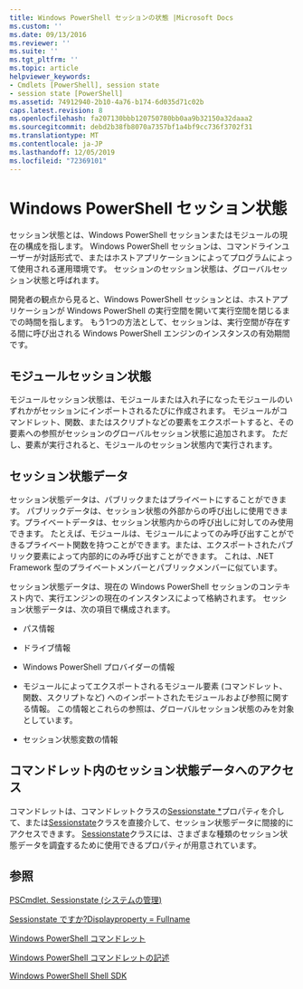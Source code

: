 ```yaml
---
title: Windows PowerShell セッションの状態 |Microsoft Docs
ms.custom: ''
ms.date: 09/13/2016
ms.reviewer: ''
ms.suite: ''
ms.tgt_pltfrm: ''
ms.topic: article
helpviewer_keywords:
- Cmdlets [PowerShell], session state
- session state [PowerShell]
ms.assetid: 74912940-2b10-4a76-b174-6d035d71c02b
caps.latest.revision: 8
ms.openlocfilehash: fa207130bbb120750780bb0aa9b32150a32daaa2
ms.sourcegitcommit: debd2b38fb8070a7357bf1a4bf9cc736f3702f31
ms.translationtype: MT
ms.contentlocale: ja-JP
ms.lasthandoff: 12/05/2019
ms.locfileid: "72369101"
---
```

# <a name="windows-powershell-session-state"></a>Windows PowerShell セッション状態

セッション状態とは、Windows PowerShell セッションまたはモジュールの現在の構成を指します。 Windows PowerShell セッションは、コマンドラインユーザーが対話形式で、またはホストアプリケーションによってプログラムによって使用される運用環境です。 セッションのセッション状態は、グローバルセッション状態と呼ばれます。

開発者の観点から見ると、Windows PowerShell セッションとは、ホストアプリケーションが Windows PowerShell の実行空間を開いて実行空間を閉じるまでの時間を指します。 もう1つの方法として、セッションは、実行空間が存在する間に呼び出される Windows PowerShell エンジンのインスタンスの有効期間です。

## <a name="module-session-state"></a>モジュールセッション状態

モジュールセッション状態は、モジュールまたは入れ子になったモジュールのいずれかがセッションにインポートされるたびに作成されます。 モジュールがコマンドレット、関数、またはスクリプトなどの要素をエクスポートすると、その要素への参照がセッションのグローバルセッション状態に追加されます。 ただし、要素が実行されると、モジュールのセッション状態内で実行されます。

## <a name="session-state-data"></a>セッション状態データ

セッション状態データは、パブリックまたはプライベートにすることができます。 パブリックデータは、セッション状態の外部からの呼び出しに使用できます。プライベートデータは、セッション状態内からの呼び出しに対してのみ使用できます。 たとえば、モジュールは、モジュールによってのみ呼び出すことができるプライベート関数を持つことができます。または、エクスポートされたパブリック要素によって内部的にのみ呼び出すことができます。 これは、.NET Framework 型のプライベートメンバーとパブリックメンバーに似ています。

セッション状態データは、現在の Windows PowerShell セッションのコンテキスト内で、実行エンジンの現在のインスタンスによって格納されます。 セッション状態データは、次の項目で構成されます。

- パス情報

- ドライブ情報

- Windows PowerShell プロバイダーの情報

- モジュールによってエクスポートされるモジュール要素 (コマンドレット、関数、スクリプトなど) へのインポートされたモジュールおよび参照に関する情報。 この情報とこれらの参照は、グローバルセッション状態のみを対象としています。

- セッション状態変数の情報

## <a name="accessing-session-state-data-within-cmdlets"></a>コマンドレット内のセッション状態データへのアクセス

コマンドレットは、コマンドレットクラスの[Sessionstate *](/dotnet/api/System.Management.Automation.PSCmdlet.SessionState)プロパティを介して、または[Sessionstate](/dotnet/api/System.Management.Automation.SessionState)クラスを直接介して、セッション状態データに間接的にアクセスできます。 [Sessionstate](/dotnet/api/System.Management.Automation.SessionState)クラスには、さまざまな種類のセッション状態データを調査するために使用できるプロパティが用意されています。

## <a name="see-also"></a>参照

[PSCmdlet. Sessionstate (システムの管理)](/dotnet/api/System.Management.Automation.PSCmdlet.SessionState)

[Sessionstate ですか?Displayproperty = Fullname](/dotnet/api/System.Management.Automation.SessionState)

[Windows PowerShell コマンドレット](./cmdlet-overview.md)

[Windows PowerShell コマンドレットの記述](./writing-a-windows-powershell-cmdlet.md)

[Windows PowerShell Shell SDK](../windows-powershell-reference.md)
